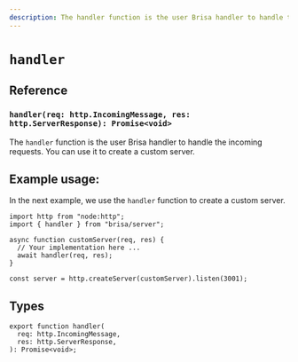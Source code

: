 ```yaml
---
description: The handler function is the user Brisa handler to handle the incoming requests. You can use it to create a custom server.
---
```


# `handler`

## Reference

### `handler(req: http.IncomingMessage, res: http.ServerResponse): Promise<void>`

The `handler` function is the user Brisa handler to handle the incoming requests. You can use it to create a custom server.

## Example usage:

In the next example, we use the `handler` function to create a custom server.

```tsx 6
import http from "node:http";
import { handler } from "brisa/server";

async function customServer(req, res) {
  // Your implementation here ...
  await handler(req, res);
}

const server = http.createServer(customServer).listen(3001);
```

## Types

```tsx
export function handler(
  req: http.IncomingMessage,
  res: http.ServerResponse,
): Promise<void>;
```